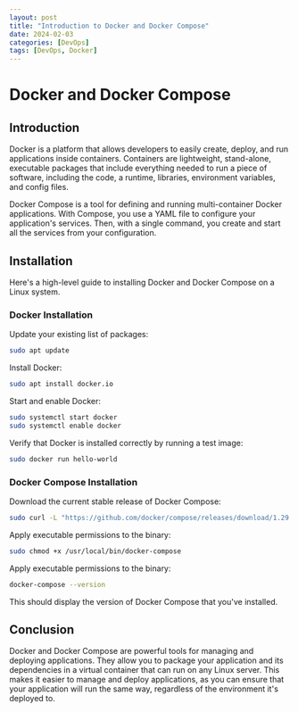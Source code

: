 ```yaml
---
layout: post
title: "Introduction to Docker and Docker Compose"
date: 2024-02-03
categories: [DevOps]
tags: [DevOps, Docker]
---
```


# Docker and Docker Compose

## Introduction

Docker is a platform that allows developers to easily create, deploy, and run applications inside containers. Containers are lightweight, stand-alone, executable packages that include everything needed to run a piece of software, including the code, a runtime, libraries, environment variables, and config files.

Docker Compose is a tool for defining and running multi-container Docker applications. With Compose, you use a YAML file to configure your application's services. Then, with a single command, you create and start all the services from your configuration.

## Installation

Here's a high-level guide to installing Docker and Docker Compose on a Linux system.

### Docker Installation

Update your existing list of packages:

```bash
sudo apt update
```

Install Docker:

```bash
sudo apt install docker.io
```

Start and enable Docker:

```bash
sudo systemctl start docker
sudo systemctl enable docker
```

Verify that Docker is installed correctly by running a test image:

```bash
sudo docker run hello-world
```

### Docker Compose Installation

Download the current stable release of Docker Compose:

```bash
sudo curl -L "https://github.com/docker/compose/releases/download/1.29.2/docker-compose-$(uname -s)-$(uname -m)" -o /usr/local/bin/docker-compose
```

Apply executable permissions to the binary:

```bash
sudo chmod +x /usr/local/bin/docker-compose
```

Apply executable permissions to the binary:

```bash
docker-compose --version
```

This should display the version of Docker Compose that you've installed.

## Conclusion

Docker and Docker Compose are powerful tools for managing and deploying applications. They allow you to package your application and its dependencies in a virtual container that can run on any Linux server. This makes it easier to manage and deploy applications, as you can ensure that your application will run the same way, regardless of the environment it's deployed to.
